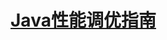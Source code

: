 [Java性能调优指南](http://java-performance.com/?utm_campaign=Manong_Weekly_Issue_13&utm_medium=EDM&utm_source=Manong_Weekly)
=======================
